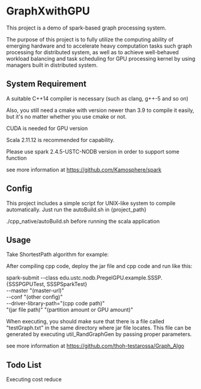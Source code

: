 # GraphXwithGPU

This project is a demo of spark-based graph processing system. 

The purpose of this project is to fully utilize the computing ability of emerging hardware and to accelerate heavy computation tasks such graph processing for distributed system, as well as to achieve well-behaved workload balancing and task scheduling for GPU processing kernel by using managers built in distributed system.

## System Requirement

A suitable C++14 compiler is necessary (such as clang, g++-5 and so on)

Also, you still need a cmake with version newer than 3.9 to compile it easily, but it's no matter whether you use cmake or not.

CUDA is needed for GPU version

Scala 2.11.12 is recommended for capability.

Please use spark 2.4.5-USTC-NODB version in order to support some function 

see more information at https://github.com/Kamosphere/spark

## Config

This project includes a simple script for UNIX-like system to compile automatically. Just run the autoBuild.sh in {project_path}

./cpp_native/autoBuild.sh
before running the scala application

## Usage

Take ShortestPath algorithm for example:

After compiling cpp code, deploy the jar file and cpp code and run like this:

 spark-submit --class edu.ustc.nodb.PregelGPU.example.SSSP.{SSSPGPUTest, SSSPSparkTest} \
 --master "(master-url)" \
 --conf "(other config)" \
 --driver-library-path="(cpp code path)" \
 "(jar file path)" "(partition amount or GPU amount)"
 
When executing, you should make sure that there is a file called "testGraph.txt" in the same directory where jar file locates. This file can be generated by executing util_RandGraphGen by passing proper parameters.

see more information at https://github.com/thoh-testarossa/Graph_Algo

## Todo List

Executing cost reduce

